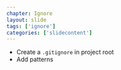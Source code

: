 ```yaml
---
chapter: Ignore
layout: slide
tags: ['ignore']
categories: ['slidecontent']
---
```


* Create a `.gitignore` in project root
* Add patterns